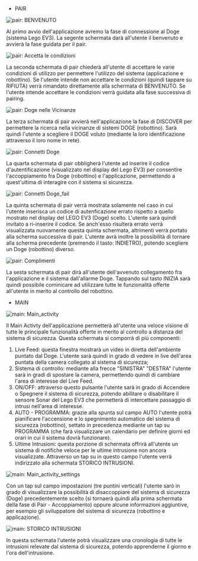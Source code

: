 - PAIR

![pair: BENVENUTO](https://github.com/giulioz/IngSw2018/blob/master/docs/FinalMockup/Pair_mock/Pair_mock%20%E2%80%93%201.png)

Al primo avvio dell'applicazione avremo la fase di connessione al Doge (sistema Lego EV3).
La segente schermata darà all'utente il benvenuto e avvierà la fase guidata per il pair.

![pair: Accetta le condizioni](https://github.com/giulioz/IngSw2018/blob/master/docs/FinalMockup/Pair_mock/Pair_mock%20%E2%80%93%202.png)

La seconda schermata di pair chiederà all'utente di accettare le varie condizioni di utilizzo per permettere l'utilizzo del sistema (applicazione e robottino).
Se l'utente intende non accettare le condizioni (quindi tappare su RIFIUTA) verrà rimandato direttamente alla schermata di BENVENUTO.
Se l'utente intende accettare le condizioni verrà guidata alla fase successiva di pairing.

![pair: Doge nelle Vicinanze](https://github.com/giulioz/IngSw2018/blob/master/docs/FinalMockup/Pair_mock/Pair_mock%20%E2%80%93%203.png)

La terza schermata di pair avvierà nell'applicazione la fase di DISCOVER per permettere la ricerca nella vicinanze di sistemi DOGE (robottino).
Sarà quindi l'utente a scegliere il DOGE voluto (mediante la loro identificazione attraverso il loro nome in rete).

![pair: Connetti Doge](https://github.com/giulioz/IngSw2018/blob/master/docs/FinalMockup/Pair_mock/Pair_mock%20%E2%80%93%204.png)

La quarta schermata di pair obbligherà l'utente ad inserire il codice d'autentificazione (visualizzato nel display del Lego EV3) per consentire l'accoppiamento fra Doge (robottino) e l'applicazione, permettendo a quest'ultima di interagire con il sistema si sicurezza.

![pair: Connetti Doge_fail](https://github.com/giulioz/IngSw2018/blob/master/docs/FinalMockup/Pair_mock/Pair_mock%20%E2%80%93%206.png)

La quinta schermata di pair verrà mostrata solamente nel caso in cui l'utente inserisca un codice di autenficazione errato rispetto a quello mostrato nel display del LEGO EV3 (Doge) scelto.
L'utente sarà quindi invitato a ri-inserire il codice. Se anch'esso risulterà errato verrà visualizzata nuovamente questa quinta schermata, altrimenti verrà portato alla scherma successiva di pair.
L'utente avrà inoltre la possibilità di tornare alla scherma precedente (premendo il tasto: INDIETRO), potendo scegliere un Doge (robottino) diverso.

![pair: Complimenti](https://github.com/giulioz/IngSw2018/blob/master/docs/FinalMockup/Pair_mock/Pair_mock%20%E2%80%93%205.png)

La sesta schermata di pair dirà all'utente dell'avvenuto collegamento fra l'applicazione e il sistema dall'allarme Doge.
Tappando sul tasto INIZIA sarà quindi possibile cominicare ad utilizzare tutte le funzionalità offerte all'utente in merito al controllo del robottino.

- MAIN

![main: Main_activity](https://github.com/giulioz/IngSw2018/blob/master/docs/FinalMockup/Main_mock/Main_mock%20%E2%80%93%201.png)

Il Main Activty dell'applicazione permetterà all'utente una veloce visione di tutte le principale funzionalità offerte in merito al controllo a distanza del sistema di sicurezza.
Questa schermata si comporrà di più componenti:

1) Live Feed: questa finestra mostrarà un video in diretta dell'ambiente puntato dal Doge. L'utente sarà quindi in grado di vedere in live dell'area puntata della camera collegato al sistema di sicurezza;
2) Sistema di controllo: mediante alla frecce "SINISTRA" "DESTRA" l'utente sarà in gradi di spostare la camera, permettendo quindi di cambiare l'area di interesse del Live Feed.
3) ON/OFF: attraverso questo pulsante l'utente sarà in grado di Accendere o Spegnere il sistema di sicurezza, potendo abilitare o disabilitare il sensore Sonar del Lego EV3 che permetterà di intercettare passaggio di intrusi nell'area di interesse.
4) AUTO - PROGRAMMA: grazie alla spunta sul campo AUTO l'utente potrà pianificare l'accensione e lo spegnimento automatico del sistema di sicurezza (robottino), settato in precedenza mediante un tap su PROGRAMMA (che farà visualizzare un calendario per definire giorni ed orari in cui il sistema dovrà funzionare).
5) Ultime Intrusioni: questa porzione di schermata offrirà all'utente un sistema di notifiche veloce per le ultime intrusione non ancora visualizzate. Attraverso un tap su in questo campo l'utente verrà indirizzato alla schermata STORICO INTRUSIONI.

![main: Main_activity_settings](https://github.com/giulioz/IngSw2018/blob/master/docs/FinalMockup/Main_mock/Main_mock%20%E2%80%93%202.png)

Con un tap sul campo impostazioni (tre puntini verticali) l'utente sarò in grado di visualizzare la possibilità di disaccoppiare del sistema di sicurezza (Doge) precedentemente scelto (si tornaerà quindi alla prima schermata della fase di Pair - Accoppiamento) oppure alcune informazioni aggiuntive, per esempio gli sviluppatore del sistema di sicurezza (robottino e applicazione).

![main: STORICO INTRUSIONI](https://github.com/giulioz/IngSw2018/blob/master/docs/FinalMockup/Main_mock/Main_mock%20%E2%80%93%203.png)

In questa schermata l'utente potrà visualizzare una cronologia di tutte le intrusioni relevate dal sistema di sicurezza, potendo apprenderne il giorno e l'ora dell'intrusione.